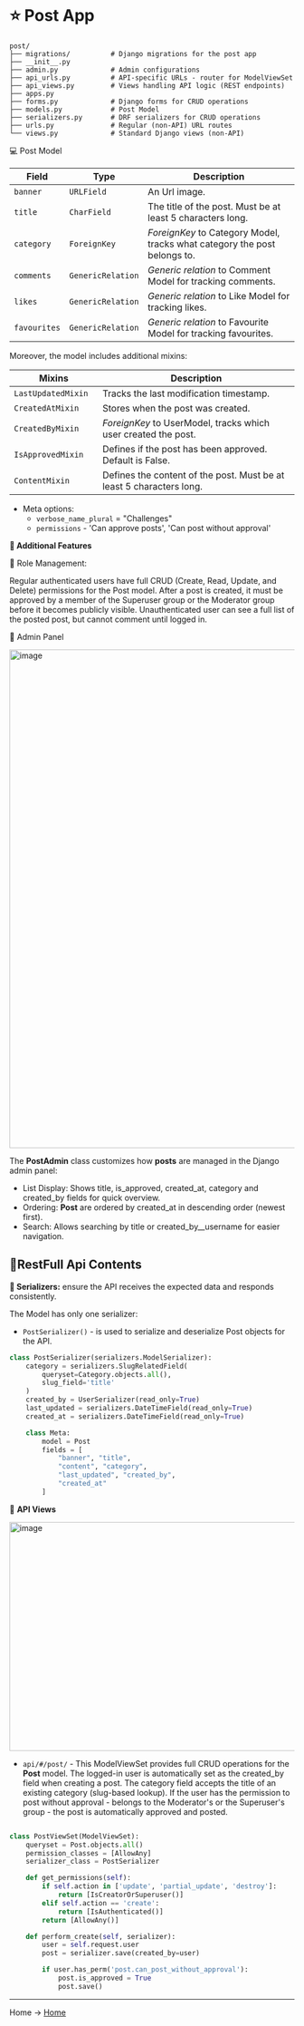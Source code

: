 # ⭐ Post App

```tree
post/
├── migrations/          # Django migrations for the post app
├── __init__.py
├── admin.py             # Admin configurations 
├── api_urls.py          # API-specific URLs - router for ModelViewSet
├── api_views.py         # Views handling API logic (REST endpoints)
├── apps.py              
├── forms.py             # Django forms for CRUD operations
├── models.py            # Post Model
├── serializers.py       # DRF serializers for CRUD operations             
├── urls.py              # Regular (non-API) URL routes
└── views.py             # Standard Django views (non-API)
````

💻 Post Model

| Field        | Type              | Description                                                               |
|--------------|-------------------|---------------------------------------------------------------------------|
| `banner`     | `URLField`        | An Url image.                                                             |
| `title`      | `CharField`       | The title of the post. Must be at least 5 characters long.                |
| `category`   | `ForeignKey`      | *ForeignKey* to Category Model, tracks what category the post belongs to. |
| `comments`   | `GenericRelation` | *Generic relation* to Comment Model for tracking comments.                |
| `likes`      | `GenericRelation` | *Generic relation* to Like Model for tracking likes.                      |
| `favourites` | `GenericRelation` | *Generic relation* to Favourite Model for tracking favourites.            |

Moreover, the model includes additional mixins:

| Mixins               | Description                                                          |
|----------------------|----------------------------------------------------------------------|
| `LastUpdatedMixin  ` | Tracks the last modification timestamp.                              |
| `CreatedAtMixin  `   | Stores when the post was created.                                    | 
| `CreatedByMixin  `   | *ForeignKey* to UserModel, tracks which user created the post.       |
| `IsApprovedMixin  `  | Defines if the post has been approved. Default is False.             |
| `ContentMixin  `     | Defines the content of the post. Must be at least 5 characters long. |


- Meta options:
  - `verbose_name_plural` = "Challenges"
  - `permissions` - 'Can approve posts', 'Can post without approval'
 

**🚀 Additional Features**

🔧 Role Management: 

Regular authenticated users have full CRUD (Create, Read, Update, and Delete) permissions for the Post model.
After a post is created, it must be approved by a member of the Superuser group or the Moderator group before it becomes publicly visible. 
Unauthenticated user can see a full list of the posted post, but cannot comment until logged in. 



🌷 Admin Panel

<img width="1884" height="880" alt="image" src="https://github.com/user-attachments/assets/1fe69b44-74ef-46e7-b324-ea892d1e0a6d" />


The **PostAdmin** class customizes how **posts** are managed in the Django admin panel:
- List Display: Shows title, is_approved, created_at, category and created_by fields for quick overview.
- Ordering: **Post** are ordered by created_at in descending order (newest first). 
- Search: Allows searching by title or created_by__username for easier navigation.

## 🌿RestFull Api Contents

**🌻 Serializers:**
ensure the API receives the expected data and responds consistently.

The Model has only one serializer:
- `PostSerializer()` - is used to serialize and deserialize Post objects for the API.

```python
class PostSerializer(serializers.ModelSerializer):
    category = serializers.SlugRelatedField(
        queryset=Category.objects.all(),
        slug_field='title'
    )
    created_by = UserSerializer(read_only=True)
    last_updated = serializers.DateTimeField(read_only=True)
    created_at = serializers.DateTimeField(read_only=True)

    class Meta:
        model = Post
        fields = [
            "banner", "title",
            "content", "category",
            "last_updated", "created_by",
            "created_at"
        ]
```


🌻 **API Views** 

<img width="1515" height="404" alt="image" src="https://github.com/user-attachments/assets/2ebe5dad-3ce1-4c2d-a7b0-615b0d16ab33" />


- `api/#/post/` - This ModelViewSet provides full CRUD operations for the **Post** model. The logged-in user is 
automatically set as the created_by field when creating a post. The category field accepts the title of an existing 
category (slug-based lookup). If the user has the permission to post without approval - belongs to the Moderator's or the 
Superuser's group - the post is automatically approved and posted.
````python

class PostViewSet(ModelViewSet):
    queryset = Post.objects.all()
    permission_classes = [AllowAny]
    serializer_class = PostSerializer

    def get_permissions(self):
        if self.action in ['update', 'partial_update', 'destroy']:
            return [IsCreatorOrSuperuser()]
        elif self.action == 'create':
            return [IsAuthenticated()]
        return [AllowAny()]

    def perform_create(self, serializer):
        user = self.request.user
        post = serializer.save(created_by=user)

        if user.has_perm('post.can_post_without_approval'):
            post.is_approved = True
            post.save()
````

--- 
Home -> [Home](https://github.com/denniesia/beaunity/blob/main/README.md)
